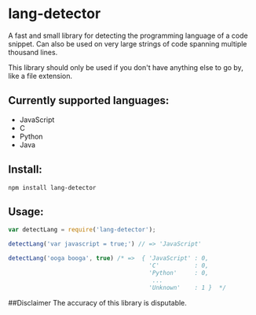 lang-detector
=====
A fast and small library for detecting the programming language of a code snippet. Can also be used on very large strings of code spanning multiple thousand lines.

This library should only be used if you don't have anything else to go by, like a file extension.

## Currently supported languages:
* JavaScript
* C
* Python
* Java

## Install:
```Shell
npm install lang-detector
```

## Usage:
```JavaScript
var detectLang = require('lang-detector');

detectLang('var javascript = true;') // => 'JavaScript'

detectLang('ooga booga', true) /* =>  { 'JavaScript' : 0,
                                        'C'          : 0,
                                        'Python'     : 0,
                                         ...
                                        'Unknown'    : 1 }  */

```

##Disclaimer The accuracy of this library is disputable.